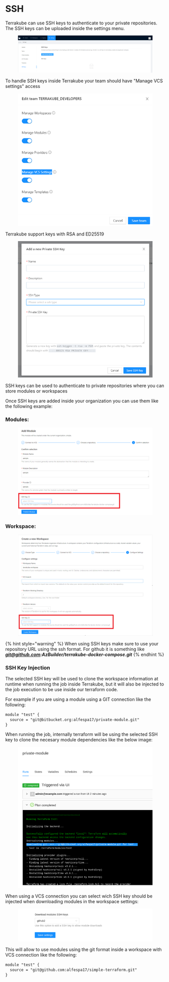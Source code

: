# SSH

Terrakube can use SSH keys to authenticate to your private repositories. The SSH keys can be uploaded inside the settings menu.

<figure><img src="../../.gitbook/assets/image (163).png" alt=""><figcaption></figcaption></figure>

To handle SSH keys inside Terrakube your team should have "Manage VCS settings" access

<figure><img src="../../.gitbook/assets/image (159).png" alt=""><figcaption></figcaption></figure>

Terrakube support keys with RSA and ED25519

<figure><img src="../../.gitbook/assets/image (93).png" alt=""><figcaption></figcaption></figure>

SSH keys can be used to authenticate to private repositories where you can store modules or workspaces

Once SSH keys are added inside your organization you can use them like the following example:

### Modules:

<figure><img src="../../.gitbook/assets/image (243).png" alt=""><figcaption></figcaption></figure>

### Workspace:

<figure><img src="../../.gitbook/assets/image (148).png" alt=""><figcaption></figcaption></figure>

{% hint style="warning" %}
When using SSH keys make sure to use your repository URL using the ssh format. For github it is something like [_**git@github.com**_](mailto:git@github.com)_**:AzBuilder/terrakube-docker-compose.git**_
{% endhint %}

### SSH Key Injection

The selected SSH key will be used to clone the workspace information at runtime when running the job inside Terrakube, but it will also be injected to the job execution to be use inside our terraform code.&#x20;

For example if you are using a module using a GIT connection like the following:

```
module "test" {
  source = "git@bitbucket.org:alfespa17/private-module.git"
}
```

When running the job, internally terraform will be using the selected SSH key to clone the necesary module dependencies like the below image:

<figure><img src="../../.gitbook/assets/image (139).png" alt=""><figcaption></figcaption></figure>

When using a VCS connection you can select wich SSH key should be injected when downloading modules in the workspace settings:

<figure><img src="../../.gitbook/assets/image (1) (1) (1) (1) (1) (1) (1).png" alt=""><figcaption></figcaption></figure>

This will allow to use modules using the git format inside a workspace with VCS connection like the following:

```
module "test" {
  source = "git@github.com:alfespa17/simple-terraform.git"
}
```
